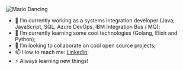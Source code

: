 ![Mario Dancing](https://media2.giphy.com/media/YTtqB2j5EN7IA/200w.gif?cid=82a1493bs9vq6webrasfjgt4vyg86l174f2o62bvjsebywpx&rid=200w.gif&ct=g)

- 🔭 I’m currently working as a systems integration developer (Java, JavaScript, SQL, Azure DevOps, IBM Integration Bus / MQ);
- 🌱 I’m currently learning some cool technologies (Golang, Elixir and Python);
- 👯 I’m looking to collaborate on cool open source projects;
- 📫 How to reach me: [Linkedin](https://www.linkedin.com/in/guilherme-freire-pll/);
- ⚡ Always learning new things!
